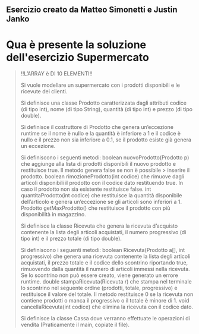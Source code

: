 ## Esercizio creato da Matteo Simonetti e Justin Janko
# Qua è presente la soluzione dell'esercizio Supermercato

> !!L’ARRAY è DI 10 ELEMENTI!!
> 
> Si vuole modellare un supermercato con i prodotti disponibili e le ricevute dei clienti. 
> 
> Si definisce una classe Prodotto caratterizzata dagli attributi codice (di tipo int), nome (di tipo String), quantità (di tipo int) e prezzo (di tipo double).
> 
> Si definisce il costruttore di Prodotto che genera un’eccezione runtime se il nome è nullo e la quantità è inferiore a 1 e il codice è nullo e il prezzo non sia inferiore a 0.1, se il prodotto esiste già genera un eccezione. 
> 
> Si definiscono i seguenti metodi:
> boolean nuovoProdotto(Prodotto p) che aggiunge alla lista di prodotti disponibili il nuovo prodotto e restituisce true. Il metodo genera false se non è possibile > inserire il prodotto.
> boolean rimozioneProdotto(int codice) che rimuove dagli articoli disponibili il prodotto con il codice dato restituendo true. In caso il prodotto non sia esistente restituisce false.
> int quantitaProdotto(int codice) che restituisce la quantità disponibile dell’articolo e genera un’eccezione se gli articoli sono inferiori a 1.
> Prodotto getMaxProdotto() che restituisce il prodotto con più disponibilità in magazzino.
> 
> Si definisce la classe Ricevuta che genera la ricevuta d’acquisto contenente la lista degli articoli acquistati, il numero progressivo (di tipo int) e il prezzo totale (di tipo double).
> 
> Si definiscono i seguenti metodi:
> boolean Ricevuta(Prodotto a[], int progressivo) che genera una ricevuta contenente la lista degli articoli acquistati, il prezzo totale e il codice dello scontrino riportando true, rimuovendo dalla quantità il numero di articoli immessi nella ricevuta. Se lo scontrino non può essere creato, viene generato un errore runtime.
> double stampaRicevuta(Ricevuta r) che stampa nel terminale lo scontrino nel seguente ordine (prodotti, totale, progressivo) e restituisce il valore del totale. Il metodo restituisce 0 se la ricevuta non contiene prodotti o manca il progressivo o il totale è minore di 1.
> void cancellaRicevuta(int codice) che elimina la ricevuta con il codice dato.
> 
> Si definisce la classe Cassa dove verranno effettuate le operazioni di vendita (Praticamente il main, copiate il file).
